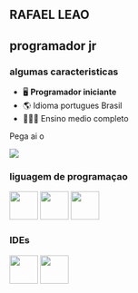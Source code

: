 ## **RAFAEL LEAO**
## programador jr

### algumas caracteristicas

- 🖥️  **Programador iniciante**
- 🌎  Idioma portugues Brasil
- 👨🏼‍💼  Ensino medio completo

<div display="inline">
    <p> Pega ai o</p> 
      <a href= "http://wa.me/5581985436959">
        <img src="https://img.shields.io/badge/WhatsApp-25D366?style=for-the-badge&logo=whatsapp&logoColor=white" />
      </a>
</div>
  
### liguagem de programaçao

<div display="inline">
  <img  width=50px height= 50px src="https://cdn.jsdelivr.net/gh/devicons/devicon/icons/python/python-original-wordmark.svg" />
  <img width=50px height= 50px src="https://cdn.jsdelivr.net/gh/devicons/devicon/icons/css3/css3-original.svg" />
  <img  width=50px height= 50px src="https://cdn.jsdelivr.net/gh/devicons/devicon/icons/html5/html5-original.svg" />
</div>

### IDEs

  <div display= "inline">
   <img width=50px height= 50px src="https://cdn.jsdelivr.net/gh/devicons/devicon/icons/jupyter/jupyter-original-wordmark.svg" />
      <img  width=50px height= 50px src="https://cdn.jsdelivr.net/gh/devicons/devicon/icons/vscode/vscode-original-wordmark.svg" />
  </div>  
    
<!---
Rafaellleao/Rafaellleao is a ✨ special ✨ repository because its `perfilmarkdown.md` (this file) appears on your GitHub profile.
You can click the Preview link to take a look at your changes.
--->
